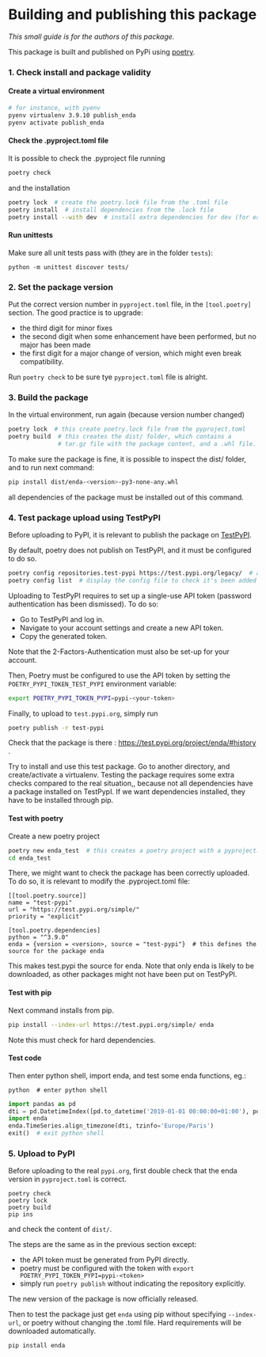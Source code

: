 # Building and publishing this package

_This small guide is for the authors of this package._

This package is built and published on PyPi using [poetry](https://python-poetry.org/).

### 1. Check install and package validity 

#### Create a virtual environment


```sh
# for instance, with pyenv 
pyenv virtualenv 3.9.10 publish_enda
pyenv activate publish_enda
```

#### Check the .pyproject.toml file

It is possible to check the .pyproject file running 

```sh
poetry check 
```

and the installation 

```sh
poetry lock  # create the poetry.lock file from the .toml file
poetry install  # install dependencies from the .lock file
poetry install --with dev  # install extra dependencies for dev (for example)
```


#### Run unittests

Make sure all unit tests pass with (they are in the folder `tests`):
```shell
python -m unittest discover tests/
```

### 2. Set the package version

Put the correct version number in `pyproject.toml` file, in the `[tool.poetry]` section. The good practice is to upgrade: 
- the third digit for minor fixes
- the second digit when some enhancement have been performed, but no major has been made
- the first digit for a major change of version, which might even break compatibility. 

Run ```poetry check``` to be sure tye `pyproject.toml` file is alright.

### 3. Build the package

In the virtual environment, run again (because version number changed)

```sh
poetry lock  # this create poetry.lock file from the pyproject.toml
poetry build  # this creates the dist/ folder, which contains a 
              # tar.gz file with the package content, and a .whl file.
```

To make sure the package is fine, it is possible to inspect the dist/ folder, and to run next command:

```sh
pip install dist/enda-<version>-py3-none-any.whl
```

all dependencies of the package must be installed out of this command.


### 4. Test package upload using TestPyPI

Before uploading to PyPI, it is relevant to publish the package on [TestPyPI](https://test.pypi.org/). 

By default, poetry does not publish on TestPyPI, and it must be configured to do so. 

```sh
poetry config repositories.test-pypi https://test.pypi.org/legacy/  # add test.pypi in the known repositories  
poetry config list  # display the config file to check it's been added
```

Uploading to TestPyPI requires to set up a single-use API token (password authentication has been dismissed). To do so: 
- Go to TestPyPI and log in.
- Navigate to your account settings and create a new API token.
- Copy the generated token.

Note that the 2-Factors-Authentication must also be set-up for your account. 

Then, Poetry must be configured to use the API token by setting the `POETRY_PYPI_TOKEN_TEST_PYPI` environment variable:

```sh
export POETRY_PYPI_TOKEN_PYPI=pypi-<your-token>
```

Finally, to upload to `test.pypi.org`, simply run 
```sh
poetry publish -r test-pypi
```

Check that the package is there : https://test.pypi.org/project/enda/#history .

Try to install and use this test package. Go to another directory, and create/activate a virtualenv.
Testing the package requires some extra checks compared to the real situation,, because not all dependencies have a package installed on TestPypI.
If we want dependencies installed, they have to be installed through pip. 

#### Test with poetry 

Create a new poetry project
```sh 
poetry new enda_test  # this creates a poetry project with a pyproject.toml file
cd enda_test
```

There, we might want to check the package has been correctly uploaded. To do so, it is relevant to modify the .pyproject.toml file: 

```
[[tool.poetry.source]]
name = "test-pypi"
url = "https://test.pypi.org/simple/"
priority = "explicit"

[tool.poetry.dependencies]
python = "^3.9.0"
enda = {version = <version>, source = "test-pypi"}  # this defines the source for the package enda
```

This makes test.pypi the source for enda. Note that only enda is likely to be downloaded, as other packages might not have been put on TestPyPI.

#### Test with pip

Next command installs from pip. 

```sh
pip install --index-url https://test.pypi.org/simple/ enda 
```

Note this must check for hard dependencies. 

#### Test code

Then enter python shell, import enda, and test some enda functions, eg.:

```
python  # enter python shell 
```
```python
import pandas as pd
dti = pd.DatetimeIndex([pd.to_datetime('2019-01-01 00:00:00+01:00'), pd.to_datetime('2019-01-01 00:02:00+01:00')])
import enda
enda.TimeSeries.align_timezone(dti, tzinfo='Europe/Paris')
exit()  # exit python shell 
```

### 5. Upload to PyPI

Before uploading to the real `pypi.org`, first double check that the enda version in `pyproject.toml` is correct.

```
poetry check 
poetry lock 
poetry build 
pip ins
```

and check the content of `dist/`.

The steps are the same as in the previous section except: 
- the API token must be generated from PyPI directly.
- poetry must be configured with the token with ```export POETRY_PYPI_TOKEN_PYPI=pypi-<token>```
- simply run ```poetry publish``` without indicating the repository explicitly.

The new version of the package is now officially released.

Then to test the package just get `enda` using pip without specifying `--index-url`, or poetry without changing the .toml file. 
Hard requirements will be downloaded automatically.

```
pip install enda
```
